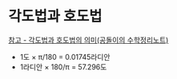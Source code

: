 # 각도법과 호도법

[참고 - 각도법과 호도법의 의미(공돌이의 수학정리노트)](https://angeloyeo.github.io/2019/06/04/2-1-angle_rad.html)

- 1도 × π/180 = 0.01745라디안
- 1라디안 × 180/π = 57.296도

